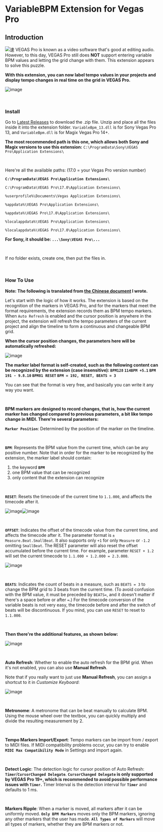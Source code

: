 # VariableBPM Extension for Vegas Pro
## Introduction
![速](https://github.com/user-attachments/assets/beb018ee-1c62-41de-874d-d9a94740ae0f)
VEGAS Pro is known as a video software that's good at editing audio. However, to this day, VEGAS Pro still does **NOT** support entering variable BPM values and letting the grid change with them. This extension appears to solve this puzzle.

**With this extension, you can now label tempo values in your projects and display tempo changes in real time on the grid in VEGAS Pro.**

![image](https://github.com/user-attachments/assets/09dda1b3-8987-4608-8d10-22e184e3a5f0)

<br>

### Install
Go to [Latest Releases](https://github.com/zzzzzz9125/VariableBPM/releases/) to download the .zip file. Unzip and place all the files inside it into the extension folder. `VariableBpm_13.dll` is for Sony Vegas Pro 13, and `VariableBpm.dll` is for Magix Vegas Pro 14+.

**The most recommended path is this one, which allows both Sony and Magix versions to use this extension:** `C:\ProgramData\Sony\VEGAS Pro\Application Extensions\`

<br>

Here're all the available paths: (17.0 = your Vegas Pro version number)

**`C:\ProgramData\VEGAS Pro\Application Extensions\`**

`C:\ProgramData\VEGAS Pro\17.0\Application Extensions\`

`%userprofile%\Documents\Vegas Application Extensions\`

`%appdata%\VEGAS Pro\Application Extensions\`

`%appdata%\VEGAS Pro\17.0\Application Extensions\`

`%localappdata%\VEGAS Pro\Application Extensions\`

`%localappdata%\VEGAS Pro\17.0\Application Extensions\`

**For Sony, it should be: `...\Sony\VEGAS Pro\...`**

<br>

If no folder exists, create one, then put the files in.

<br>

### How To Use
**Note: The following is translated from [the Chinese document](https://www.bilibili.com/read/cv39509770/) I wrote.**

Let's start with the logic of how it works. The extension is based on the recognition of the markers in VEGAS Pro, and for the markers that meet the format requirements, the extension records them as BPM tempo markers. When `Auto Refresh` is enabled and the cursor position is anywhere in the project, the extension will refresh the tempo parameters of the current project and align the timeline to form a continuous and changeable BPM grid.

**When the cursor position changes, the parameters here will be automatically refreshed:**

![image](https://github.com/user-attachments/assets/32f9530d-ad26-4e1d-ab9c-11892bc974a1)

**The marker label format is self-created, such as the following content can be recognized by the extension (case insensitive): `BPM128` `114BPM +5.1` `BPM 191 - 9.8.10` `BPM81 RESET` `BPM = 192, RESET, BEATS = 3`**

You can see that the format is very free, and basically you can write it any way you want.

<br>

**BPM markers are designed to record changes, that is, how the current marker has changed compared to previous parameters, a bit like tempo change in MIDI. There're several parameters:**

**`Marker Position`**: Determined by the position of the marker on the timeline.

<br>

**`BPM`**: Represents the BPM value from the current time, which can be any positive number. Note that in order for the marker to be recognized by the extension, the marker label should contain:
1. the keyword **`BPM`**
2. one BPM value that can be recognized
3. only content that the extension can recognize

<br>

**`RESET`**: Resets the timecode of the current time to `1.1.000`, and affects the timecode after it.

![image](https://github.com/user-attachments/assets/c75a49d2-8a5b-408f-98f3-be996a1996a2)![image](https://github.com/user-attachments/assets/23525897-5946-4657-8ddb-c2332f7e311b)

<br>

**`OFFSET`**: Indicates the offset of the timecode value from the current time, and affects the timecode after it. The parameter format is `± Measure.Beat.SmallBeat`. It also supports only `+1` for only `Measure` or `-1.2` omitting `SmallBeat`. The RESET parameter will also reset the offset accumulated before the current time. For example, parameter `RESET + 1.2` will set the current timecode to `1.1.000 + 1.2.000 = 2.3.000`.

![image](https://github.com/user-attachments/assets/bf7b46e3-98b3-4039-818d-2c2087202084)

<br>

**`BEATS`**: Indicates the count of beats in a measure, such as `BEATS = 3` to change the BPM grid to 3 beats from the current time. (To avoid confusion with the BPM value, it must be preceded by `BEATS=`, and it doesn't matter if there's a space before or after `=`.) For the timecode conversion of the variable beats is not very easy, the timecode before and after the switch of beats will be discontinuous. If you mind, you can use `RESET` to reset to `1.1.000`.

<br>

**Then there're the additional features, as shown below:**

![image](https://github.com/user-attachments/assets/544f5b9a-67c3-4737-ae18-8dc12b551e91)

<br>

**Auto Refresh**: Whether to enable the auto refresh for the BPM grid. When it's not enabled, you can also use **Manual Refresh**.

Note that if you really want to just use **Manual Refresh**, you can assign a shortcut to it in *Customize Keyboard*:

![image](https://github.com/user-attachments/assets/653471ce-f020-474b-b722-794a8eb02fb7)

<br>

**Metronome**: A metronome that can be beat manually to calculate BPM. Using the mouse wheel over the textbox, you can quickly multiply and divide the resulting measurement by 2.

<br>

**Tempo Markers Import/Export**: Tempo markers can be import from / export to MIDI files. If MIDI compatibility problems occur, you can try to enable **`MIDI Max Compatibility Mode`** in Settings and import again.

<br>

**Detect Logic**: The detection logic for cursor position of Auto Refresh: **`Timer`**/**`CursorChanged Delegate`**. **`CursorChanged Delegate` is only supported by VEGAS Pro 19+, which is recommended to avoid possible performance issues with `Timer`.** Timer Interval is the detection interval for **`Timer`** and defaults to 1 ms.

<br>

**Markers Ripple**: When a marker is moved, all markers after it can be uniformly moved. **`Only BPM Markers`** moves only the BPM markers, ignoring any other markers that the user has made. **`All Types of Markers`** will move all types of markers, whether they are BPM markers or not.
